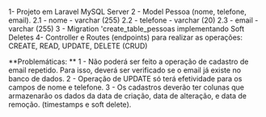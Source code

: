 1- Projeto em Laravel MySQL Server
2 - Model Pessoa (nome, telefone, email). 
   2.1 - nome - varchar (255)
   2.2 - telefone - varchar (20)
   2.3 - email - varchar (255)
3 - Migration 'create_table_pessoas implementando Soft Deletes
4- Controller e Routes (endpoints) para realizar as operações: CREATE, READ, UPDATE, DELETE (CRUD)

**Problemáticas: **
1 - Não poderá ser feito a operação de cadastro de email repetido. Para isso, deverá ser verificado se o email já existe no banco de dados.
2 - Operação de UPDATE só terá efetividade para os campos de nome e telefone.
3 - Os cadastros deverão ter colunas que armazenarão os dados da data de criação, data de alteração, e data de remoção. (timestamps e soft delete).